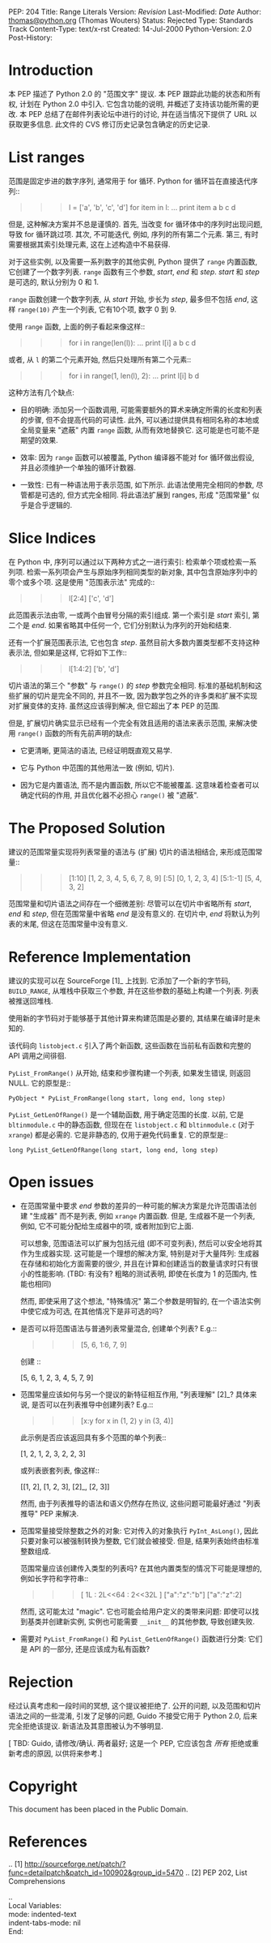 
PEP: 204
Title: Range Literals
Version: $Revision$
Last-Modified: $Date$
Author: thomas@python.org (Thomas Wouters)
Status: Rejected
Type: Standards Track
Content-Type: text/x-rst
Created: 14-Jul-2000
Python-Version: 2.0
Post-History:


Introduction
============

本 PEP 描述了 Python 2.0 的 "范围文字" 提议.
本 PEP 跟踪此功能的状态和所有权, 计划在 Python 2.0 中引入.
它包含功能的说明, 并概述了支持该功能所需的更改.
本 PEP 总结了在邮件列表论坛中进行的讨论, 并在适当情况下提供了 URL 以获取更多信息.
此文件的 CVS 修订历史记录包含确定的历史记录.


List ranges
===========

范围是固定步进的数字序列, 通常用于 for 循环.
Python for 循环旨在直接迭代序列::

   >>> l = ['a', 'b', 'c', 'd']
   >>> for item in l:
   ...     print item
   a
   b
   c
   d

但是, 这种解决方案并不总是谨慎的. 首先, 当改变 for 循环体中的序列时出现问题,
导致 for 循环跳过项. 其次, 不可能迭代, 例如, 序列的所有第二个元素.
第三, 有时需要根据其索引处理元素, 这在上述构造中不易获得.

对于这些实例, 以及需要一系列数字的其他实例, Python 提供了 ``range`` 内置函数,
它创建了一个数字列表. ``range`` 函数有三个参数, *start*, *end* 和 *step*.
*start* 和 *step* 是可选的, 默认分别为 0 和 1.

``range`` 函数创建一个数字列表, 从 *start* 开始, 步长为 *step*,
最多但不包括 *end*, 这样 ``range(10)`` 产生一个列表, 它有10个项, 数字 0 到 9.

使用 ``range`` 函数, 上面的例子看起来像这样::

   >>> for i in range(len(l)):
   ...     print l[i]
   a
   b
   c
   d

或者, 从 ``l`` 的第二个元素开始, 然后只处理所有第二个元素::

   >>> for i in range(1, len(l), 2):
   ...     print l[i]
   b
   d

这种方法有几个缺点:

- 目的明确: 添加另一个函数调用, 可能需要额外的算术来确定所需的长度和列表的步骤,
  但不会提高代码的可读性. 此外, 可以通过提供具有相同名称的本地或全局变量来 "遮蔽"
  内置 ``range`` 函数, 从而有效地替换它. 这可能是也可能不是期望的效果.

- 效率: 因为 ``range`` 函数可以被覆盖, Python 编译器不能对 for 循环做出假设,
  并且必须维护一个单独的循环计数器.

- 一致性: 已有一种语法用于表示范围, 如下所示. 此语法使用完全相同的参数,
  尽管都是可选的, 但方式完全相同. 将此语法扩展到 ranges, 形成 "范围常量" 似乎是合乎逻辑的.


Slice Indices
=============

在 Python 中, 序列可以通过以下两种方式之一进行索引: 检索单个项或检索一系列项.
检索一系列项会产生与原始序列相同类型的新对象, 其中包含原始序列中的零个或多个项.
这是使用 "范围表示法" 完成的::

   >>> l[2:4]
   ['c', 'd']

此范围表示法由零, 一或两个由冒号分隔的索引组成.
第一个索引是 *start* 索引, 第二个是 *end*.
如果省略其中任何一个, 它们分别默认为序列的开始和结束.

还有一个扩展范围表示法, 它也包含 *step*.
虽然目前大多数内置类型都不支持这种表示法, 但如果是这样, 它将如下工作::

   >>> l[1:4:2]
   ['b', 'd']

切片语法的第三个 "参数" 与 ``range()`` 的 *step* 参数完全相同.
标准的基础机制和这些扩展的切片是完全不同的, 并且不一致,
因为数学包之外的许多类和扩展不实现对扩展变体的支持.
虽然这应该得到解决, 但它超出了本 PEP 的范围.

但是, 扩展切片确实显示已经有一个完全有效且适用的语法来表示范围,
来解决使用 ``range()`` 函数的所有先前声明的缺点:

- 它更清晰, 更简洁的语法, 已经证明既直观又易学.

- 它与 Python 中范围的其他用法一致
  (例如, 切片).

- 因为它是内置语法, 而不是内置函数, 所以它不能被覆盖.
  这意味着检查者可以确定代码的作用, 并且优化器不必担心 ``range()`` 被 "遮蔽".


The Proposed Solution
=====================

建议的范围常量实现将列表常量的语法与 (扩展) 切片的语法相结合, 来形成范围常量::

   >>> [1:10]
   [1, 2, 3, 4, 5, 6, 7, 8, 9]
   >>> [:5]
   [0, 1, 2, 3, 4]
   >>> [5:1:-1]
   [5, 4, 3, 2]

范围常量和切片语法之间存在一个细微差别:
尽管可以在切片中省略所有 *start*, *end* 和 *step*,
但在范围常量中省略 *end* 是没有意义的.
在切片中, *end* 将默认为列表的末尾, 但这在范围常量中没有意义.


Reference Implementation
========================

建议的实现可以在 SourceForge [1]_ 上找到.
它添加了一个新的字节码, ``BUILD_RANGE``, 从堆栈中获取三个参数,
并在这些参数的基础上构建一个列表. 列表被推送回堆栈.

使用新的字节码对于能够基于其他计算来构建范围是必要的, 其结果在编译时是未知的.

该代码向 ``listobject.c`` 引入了两个新函数,
这些函数在当前私有函数和完整的 API 调用之间徘徊.

``PyList_FromRange()`` 从开始, 结束和步骤构建一个列表,
如果发生错误, 则返回 NULL. 它的原型是::

    PyObject * PyList_FromRange(long start, long end, long step)

``PyList_GetLenOfRange()`` 是一个辅助函数, 用于确定范围的长度.
以前, 它是 ``bltinmodule.c`` 中的静态函数, 但现在在 ``listobject.c``
和 ``bltinmodule.c`` (对于 ``xrange``) 都是必需的.
它是非静态的, 仅用于避免代码重复. 它的原型是::

    long PyList_GetLenOfRange(long start, long end, long step)


Open issues
===========

- 在范围常量中要求 *end* 参数的差异的一种可能的解决方案是允许范围语法创建 "生成器" 而不是列表,
  例如 ``xrange`` 内置函数. 但是, 生成器不是一个列表,
  例如, 它不可能分配给生成器中的项, 或者附加到它上面.

  可以想象, 范围语法可以扩展为包括元组 (即不可变列表), 然后可以安全地将其作为生成器实现.
  这可能是一个理想的解决方案, 特别是对于大量阵列: 生成器在存储和初始化方面需要的很少,
  并且在计算和创建适当的数量请求时只有很小的性能影响.
  (TBD: 有没有? 粗略的测试表明, 即使在长度为 1 的范围内, 性能也相同)

  然而, 即使采用了这个想法, "特殊情况" 第二个参数是明智的,
  在一个语法实例中使它成为可选, 在其他情况下是非可选的吗?

- 是否可以将范围语法与普通列表常量混合, 创建单个列表? E.g.::

     >>> [5, 6, 1:6, 7, 9]

  创建 ::

     [5, 6, 1, 2, 3, 4, 5, 7, 9]

- 范围常量应该如何与另一个提议的新特征相互作用, "列表理解" [2]_?
  具体来说, 是否可以在列表推导中创建列表? E.g.::

     >>> [x:y for x in (1, 2) y in (3, 4)]

  此示例是否应该返回具有多个范围的单个列表::

     [1, 2, 1, 2, 3, 2, 2, 3]

  或列表嵌套列表, 像这样::

     [[1, 2], [1, 2, 3], [2]_, [2, 3]]

  然而, 由于列表推导的语法和语义仍然存在热议,
  这些问题可能最好通过 "列表推导" PEP 来解决.

- 范围常量接受除整数之外的对象: 它对传入的对象执行 ``PyInt_AsLong()``,
  因此只要对象可以被强制转换为整数, 它们就会被接受. 但是, 结果列表始终由标准整数组成.

  范围常量应该创建传入类型的列表吗? 在其他内置类型的情况下可能是理想的, 例如长字符和字符串::

     >>> [ 1L : 2L<<64 : 2<<32L ]
     >>> ["a":"z":"b"]
     >>> ["a":"z":2]

  然而, 这可能太过 "magic". 它也可能会给用户定义的类带来问题:
  即使可以找到基类并创建新实例, 实例也可能需要 ``__init__`` 的其他参数,
  导致创建失败.

- 需要对 ``PyList_FromRange()`` 和 ``PyList_GetLenOfRange()`` 函数进行分类:
  它们是 API 的一部分, 还是应该成为私有函数?


Rejection
=========

经过认真考虑和一段时间的冥想, 这个提议被拒绝了.
公开的问题, 以及范围和切片语法之间的一些混淆, 引发了足够的问题,
Guido 不接受它用于 Python 2.0, 后来完全拒绝该提议.
新语法及其意图被认为不够明显.

[ TBD: Guido, 请修改/确认. 两者最好;
这是一个 PEP, 它应该包含 *所有* 拒绝或重新考虑的原因, 以供将来参考.]


Copyright
=========

This document has been placed in the Public Domain.


References
==========

.. [1] http://sourceforge.net/patch/?func=detailpatch&patch_id=100902&group_id=5470
.. [2] PEP 202, List Comprehensions



..  
  Local Variables:  
  mode: indented-text  
  indent-tabs-mode: nil  
  End:  
